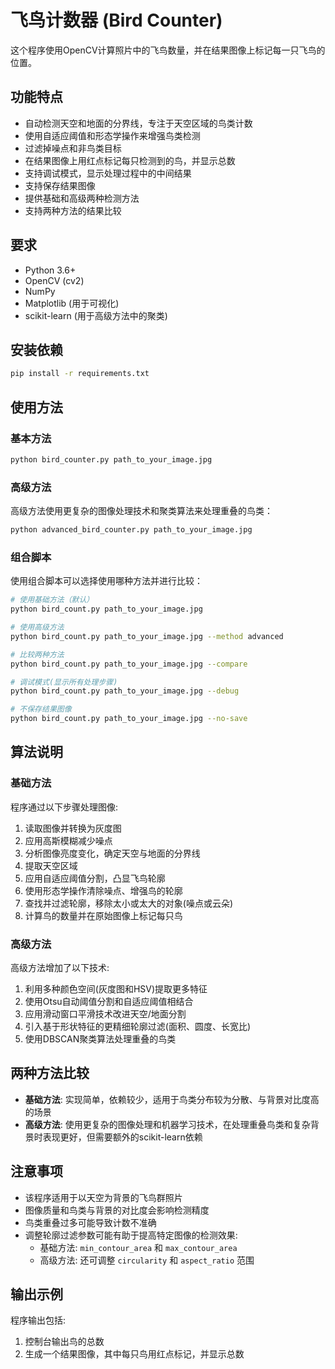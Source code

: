 # 飞鸟计数器 (Bird Counter)

这个程序使用OpenCV计算照片中的飞鸟数量，并在结果图像上标记每一只飞鸟的位置。

## 功能特点

- 自动检测天空和地面的分界线，专注于天空区域的鸟类计数
- 使用自适应阈值和形态学操作来增强鸟类检测
- 过滤掉噪点和非鸟类目标
- 在结果图像上用红点标记每只检测到的鸟，并显示总数
- 支持调试模式，显示处理过程中的中间结果
- 支持保存结果图像
- 提供基础和高级两种检测方法
- 支持两种方法的结果比较

## 要求

- Python 3.6+
- OpenCV (cv2)
- NumPy
- Matplotlib (用于可视化)
- scikit-learn (用于高级方法中的聚类)

## 安装依赖

```bash
pip install -r requirements.txt
```

## 使用方法

### 基本方法

```bash
python bird_counter.py path_to_your_image.jpg
```

### 高级方法

高级方法使用更复杂的图像处理技术和聚类算法来处理重叠的鸟类：

```bash
python advanced_bird_counter.py path_to_your_image.jpg
```

### 组合脚本

使用组合脚本可以选择使用哪种方法并进行比较：

```bash
# 使用基础方法（默认）
python bird_count.py path_to_your_image.jpg

# 使用高级方法
python bird_count.py path_to_your_image.jpg --method advanced

# 比较两种方法
python bird_count.py path_to_your_image.jpg --compare

# 调试模式(显示所有处理步骤)
python bird_count.py path_to_your_image.jpg --debug

# 不保存结果图像
python bird_count.py path_to_your_image.jpg --no-save
```

## 算法说明

### 基础方法

程序通过以下步骤处理图像:

1. 读取图像并转换为灰度图
2. 应用高斯模糊减少噪点
3. 分析图像亮度变化，确定天空与地面的分界线
4. 提取天空区域
5. 应用自适应阈值分割，凸显飞鸟轮廓
6. 使用形态学操作清除噪点、增强鸟的轮廓
7. 查找并过滤轮廓，移除太小或太大的对象(噪点或云朵)
8. 计算鸟的数量并在原始图像上标记每只鸟

### 高级方法

高级方法增加了以下技术:

1. 利用多种颜色空间(灰度图和HSV)提取更多特征
2. 使用Otsu自动阈值分割和自适应阈值相结合
3. 应用滑动窗口平滑技术改进天空/地面分割
4. 引入基于形状特征的更精细轮廓过滤(面积、圆度、长宽比)
5. 使用DBSCAN聚类算法处理重叠的鸟类

## 两种方法比较

- **基础方法**: 实现简单，依赖较少，适用于鸟类分布较为分散、与背景对比度高的场景
- **高级方法**: 使用更复杂的图像处理和机器学习技术，在处理重叠鸟类和复杂背景时表现更好，但需要额外的scikit-learn依赖

## 注意事项

- 该程序适用于以天空为背景的飞鸟群照片
- 图像质量和鸟类与背景的对比度会影响检测精度
- 鸟类重叠过多可能导致计数不准确
- 调整轮廓过滤参数可能有助于提高特定图像的检测效果:
  - 基础方法: `min_contour_area` 和 `max_contour_area` 
  - 高级方法: 还可调整 `circularity` 和 `aspect_ratio` 范围

## 输出示例

程序输出包括:
1. 控制台输出鸟的总数
2. 生成一个结果图像，其中每只鸟用红点标记，并显示总数 